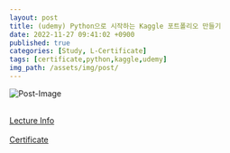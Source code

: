 ```yaml
---
layout: post
title: (udemy) Python으로 시작하는 Kaggle 포트폴리오 만들기
date: 2022-11-27 09:41:02 +0900
published: true
categories: [Study, L-Certificate]
tags: [certificate,python,kaggle,udemy]
img_path: /assets/img/post/
---
```


![Post-Image](CERTIFICATE-python_kaggle.png)
<br><br>

[Lecture Info](https://kmooc.udemy.com/course/python_kaggle/)
<br><br>
[Certificate](http://ude.my/UC-d0bdf80e-1b13-4f9b-83a3-bd890b8b5e0d)